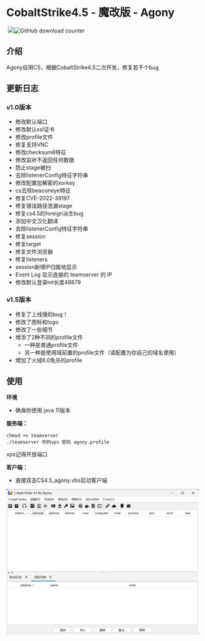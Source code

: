 

# CobaltStrike4.5 - 魔改版 - Agony

​																											![](https://badgen.net/github/stars/AgonySec/CS4.5_agony)![GitHub download counter](https://img.shields.io/github/downloads/AgonySec/CS4.5_agony/total)

## 介绍

Agony自用CS，根据CobaltStrike4.5二次开发，修复若干个bug



## 更新日志

### v1.0版本

- 修改默认端口
- 修改默认ssl证书
- 修改profile文件
- 修复支持VNC
- 修改checksum8特征
- 修改监听不返回任何数据
- 防止stage被扫
- 去除listenerConfig特征字符串
- 修改配置加解密的xorkey
- cs去除beaconeye特征
- 修复CVE-2022-39197
- 修复错误路径泄漏stage
- 修复cs4.5的foreign派生bug
- 添加中文汉化翻译
- 去除listenerConfig特征字符串
- 修复session
- 修复target
- 修复文件浏览器
- 修复listeners
- session新增IP归属地显示
- Event Log 显示连接的 teamserver 的 IP
- 修改默认登录int长度48879

### v1.5版本

- 修复了上线慢的bug！
- 修改了图标和logo
- 修改了一些细节
- 增添了2种不同的profile文件
  - 一种是普通profile文件
  - 另一种是使用域前置的profile文件（请配置为你自己的域名使用）
- 增加了火绒6.0免杀的profile



## 使用

**环境**

- 确保你使用 java 11版本



**服务端：**

```
chmod +x teamserver
./teamserver 你的vps 密码 agony.profile
```

vps记得开放端口

**客户端：**

- 直接双击CS4.5_agony.vbs启动客户端

![image-20241012095253107](README.assets/image-20241012095253107.png)
